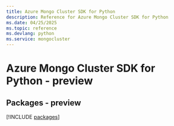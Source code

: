 ```yaml
---
title: Azure Mongo Cluster SDK for Python
description: Reference for Azure Mongo Cluster SDK for Python
ms.date: 04/25/2025
ms.topic: reference
ms.devlang: python
ms.service: mongocluster
---
```

# Azure Mongo Cluster SDK for Python - preview
## Packages - preview
[!INCLUDE [packages](mongo-cluster-index.md)]